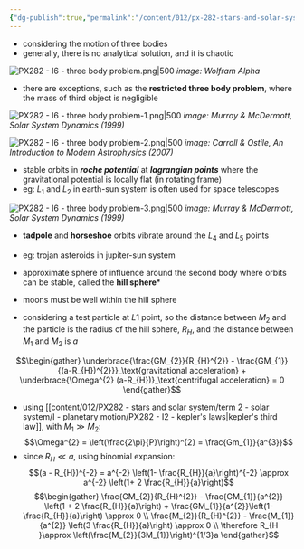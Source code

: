 ```yaml
---
{"dg-publish":true,"permalink":"/content/012/px-282-stars-and-solar-system/term-2-solar-system/i-planetary-motion/px-282-i6a-three-body-problem-i/","noteIcon":"1","created":"2025-01-17T16:34:19.939+00:00","updated":"2025-01-24T11:28:16.734+00:00"}
---
```


- considering the motion of three bodies
- generally, there is no analytical solution, and it is chaotic

![PX282 - I6 - three body problem.png|500](/img/user/pics/PX282%20-%20I6%20-%20three%20body%20problem.png)
*image: Wolfram Alpha*

- there are exceptions, such as the **restricted three body problem**, where the mass of third object is negligible

![PX282 - I6 - three body problem-1.png|500](/img/user/pics/PX282%20-%20I6%20-%20three%20body%20problem-1.png)
*image: Murray & McDermott, Solar System Dynamics (1999)*

![PX282 - I6 - three body problem-2.png|500](/img/user/pics/PX282%20-%20I6%20-%20three%20body%20problem-2.png)
*image: Carroll & Ostile, An Introduction to Modern Astrophysics (2007)*

- stable orbits in ***roche potential*** at ***lagrangian points*** where the gravitational potential is locally flat (in rotating frame)
- eg: $L_1$ and $L_{2}$ in earth-sun system is often used for space telescopes

![PX282 - I6 - three body problem-3.png|500](/img/user/pics/PX282%20-%20I6%20-%20three%20body%20problem-3.png)
*image: Murray & McDermott, Solar System Dynamics (1999)*

- **tadpole** and **horseshoe** orbits vibrate around the  $L_{4}$ and $L_5$ points
- eg: trojan asteroids in jupiter-sun system

- approximate sphere of influence around the second body where orbits can be stable, called the **hill sphere***
- moons must be well within the hill sphere 

- considering a test particle at $L1$ point, so the distance between $M_{2}$ and the particle is the radius of the hill sphere, $R_H$, and the distance between ${} M_{1}$ and $M_{2}$ is $a$

$$\begin{gather}
\underbrace{\frac{GM_{2}}{R_{H}^{2}} - \frac{GM_{1}}{(a-R_{H})^{2}}}_\text{gravitational acceleration} + \underbrace{\Omega^{2} (a-R_{H})}_\text{centrifugal acceleration} = 0
\end{gather}$$
- using [[content/012/PX282 - stars and solar system/term 2 - solar system/I - planetary motion/PX282 - I2 - kepler's laws\|kepler's third law]], with $M_{1} \gg M_{2}:$
$$\Omega^{2} = \left(\frac{2\pi}{P}\right)^{2} = \frac{Gm_{1}}{a^{3}}$$
- since $R_{H} \ll a$, using binomial expansion:
$$(a - R_{H})^{-2} = a^{-2} \left(1- \frac{R_{H}}{a}\right)^{-2} \approx a^{-2} \left(1+ 2 \frac{R_{H}}{a}\right)$$
$$\begin{gather}
\frac{GM_{2}}{R_{H}^{2}} - \frac{GM_{1}}{a^{2}} \left(1 + 2 \frac{R_{H}}{a}\right) + \frac{GM_{1}}{a^{2}}\left(1- \frac{R_{H}}{a}\right) \approx 0 \\
\frac{M_{2}}{R_{H}^{2}} - \frac{M_{1}}{a^{2}} \left(3 \frac{R_{H}}{a}\right) \approx 0 \\
\therefore R_{H }\approx \left(\frac{M_{2}}{3M_{1}}\right)^{1/3}a
\end{gather}$$

